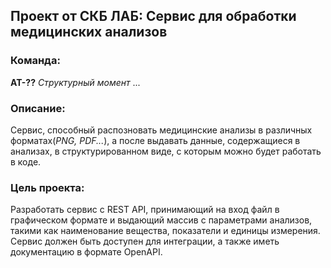 ## Проект от СКБ ЛАБ: Сервис для обработки медицинских анализов

### Команда:
  **АТ-??** *Структурный момент* ...

### Описание:
  Сервис, способный распозновать медицинские анализы в различных форматах(*PNG, PDF...*), а после выдавать данные, содержащиеся в анализах, в структурированном виде, с которым можно будет работать в коде.
  
### Цель проекта:
  Разработать сервис с REST API, принимающий на вход файл в графическом формате и выдающий массив с параметрами анализов, такими как наименование вещества, показатели и единицы измерения. Сервис должен быть доступен для интеграции, а также иметь документацию в формате OpenAPI.
